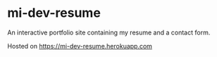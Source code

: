 # mi-dev-resume

An interactive portfolio site containing my resume and a contact form.

Hosted on https://mi-dev-resume.herokuapp.com
